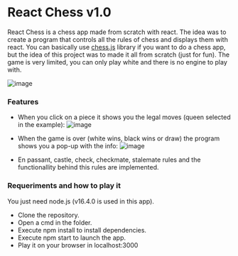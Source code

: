 # React Chess v1.0

React Chess is a chess app made from scratch with react. The idea was to create a program that controls all the rules of chess and displays them with react. You can basically use [chess.js](https://github.com/jhlywa/chess.js "chess.js") library if you want to do a chess app, but the idea of this project was to made it all from scratch (just for fun). 
The game is very limited, you can only play white and there is no engine to play with. 

![image](https://user-images.githubusercontent.com/97806069/174159598-f364d06e-3b73-4c16-8a44-ac84f8c13c97.png)

### Features
- When you click on a piece it shows you the legal moves (queen selected in the example):
![image](https://user-images.githubusercontent.com/97806069/174160506-fcbf6039-0294-4efa-b463-c75f8a77794c.png)

- When the game is over (white wins, black wins or draw) the program shows you a pop-up with the info: 
![image](https://user-images.githubusercontent.com/97806069/174160442-823fe59d-5ba3-44d1-bd01-bb8b6c9e8c60.png)

- En passant, castle, check, checkmate, stalemate rules and the functionallity behind this rules are implemented.

### Requeriments and how to play it
You just need node.js (v16.4.0 is used in this app). 
- Clone the repository.
- Open a cmd in the folder.
- Execute npm install to install dependencies.
- Execute npm start to launch the app.
- Play it on your browser in localhost:3000



